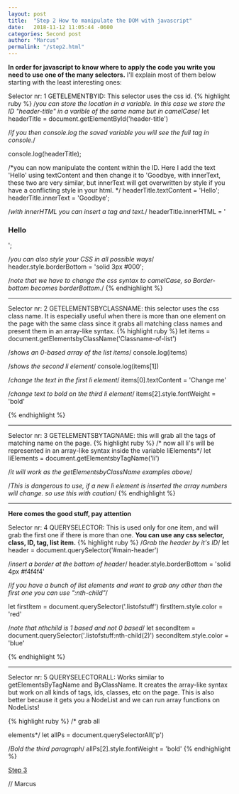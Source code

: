 ```yaml
---
layout: post
title:  "Step 2 How to manipulate the DOM with javascript"
date:   2018-11-12 11:05:44 -0600
categories: Second post
author: "Marcus"
permalink: "/step2.html"
---
```


**In order for javascript to know where to apply the code you write you need to use one of the many selectors.**
I'll explain most of them below starting with the least interesting ones:

 Selector nr: 1 GETELEMENTBYID: This selector  uses the css id.
 {% highlight ruby %}
 /*you can store the location in a variable. In this case we store the ID 
 "header-title" in a varible of the same name but in camelCase*/
let headerTitle = document.getElementById('header-title')

/*if you then console.log the saved variable you will see 
the full tag in console.*/

console.log(headerTitle);

/*you can now manipulate the content within the ID. Here I add the text 'Hello' 
using textContent and then change it to 'Goodbye, with innerText, 
these two are very similar, but innerText will  get overwritten by style if you 
have a conflicting style in your html.  */
headerTitle.textContent = 'Hello';
headerTitle.innerText = 'Goodbye';

/*with innerHTML you can insert a tag and text.*/
headerTitle.innerHTML = '<h3>Hello</h3>';

/*you can also style your CSS in all possible ways*/
header.style.borderBottom = 'solid 3px #000';

/*note that we have to change the css syntax to camelCase, so Border-bottom
becomes borderBottom.*/
{% endhighlight %}
___

Selector nr: 2 GETELEMENTSBYCLASSNAME: this selector uses the css class name. It is especially
useful when there is more than one element on the page with the same class since it grabs all matching class names and present them in an array-like syntax.
 {% highlight ruby %}
 let items = document.getElementsbyClassName('Classname-of-list')

 /*shows an 0-based array of the list items*/
 console.log(items)

 /*shows the second li element*/
  console.log(items[1])

/*change the text in the first li element*/
items[0].textContent = 'Change me'

/*change text to bold on the third li element*/
items[2].style.fontWeight = 'bold'



{% endhighlight %}
___


Selector nr: 3 GETELEMENTSBYTAGNAME: this will grab all the tags of matching name on the page.
 {% highlight ruby %}
/* now all li's will be represented in an array-like syntax inside the
variable liElements*/
let liElements = document.getElementsbyTagName('li')

/*it will work as the getElementsbyClassName examples above*/

/*This is dangerous to use, if a new li element is inserted the array numbers
 will change. so use this with caution*/
{% endhighlight %}
___
**Here comes the good stuff, pay attention**

Selector nr: 4 QUERYSELECTOR: This is used only for one item, and will grab the first one if there is more than one. **You can use any css selector, class, ID, tag, list item.** 
 {% highlight ruby %}
 /*Grab the header by it's ID*/
let header = document.querySelector('#main-header')

/*insert a border at the bottom of header*/
header.style.borderBottom = 'solid 4px #f4f4f4'

/*if you have a bunch of list elements and want to grab any other than the 
first one you can use ":nth-child"*/

let firstItem = document.querySelector('.listofstuff')
firstItem.style.color = 'red'

/*note that nthchild is 1 based and not 0 based*/
let secondItem = document.querySelector('.listofstuff:nth-child(2)')
secondItem.style.color = 'blue'



 {% endhighlight %}
___

Selector nr: 5 QUERYSELECTORALL: Works similar to getElementsByTagName and ByClassName. It creates the array-like syntax but work on all kinds of tags, ids, classes, etc on the page. This is also better because it gets you a NodeList and we can run array functions on NodeLists!

{% highlight ruby %}
/* grab all <p> elements*/
let allPs = document.querySelectorAll('p')

/*Bold the third paragraph*/
allPs[2].style.fontWeight = 'bold'
{% endhighlight %}

[Step 3](/step3.html)

// Marcus 

<div
class="just-comments"
data-apikey="e3ae52cc-c19b-4c15-b6eb-2156879027b0">
</div>
<script async src="https://just-comments.com/w.js"></script>
